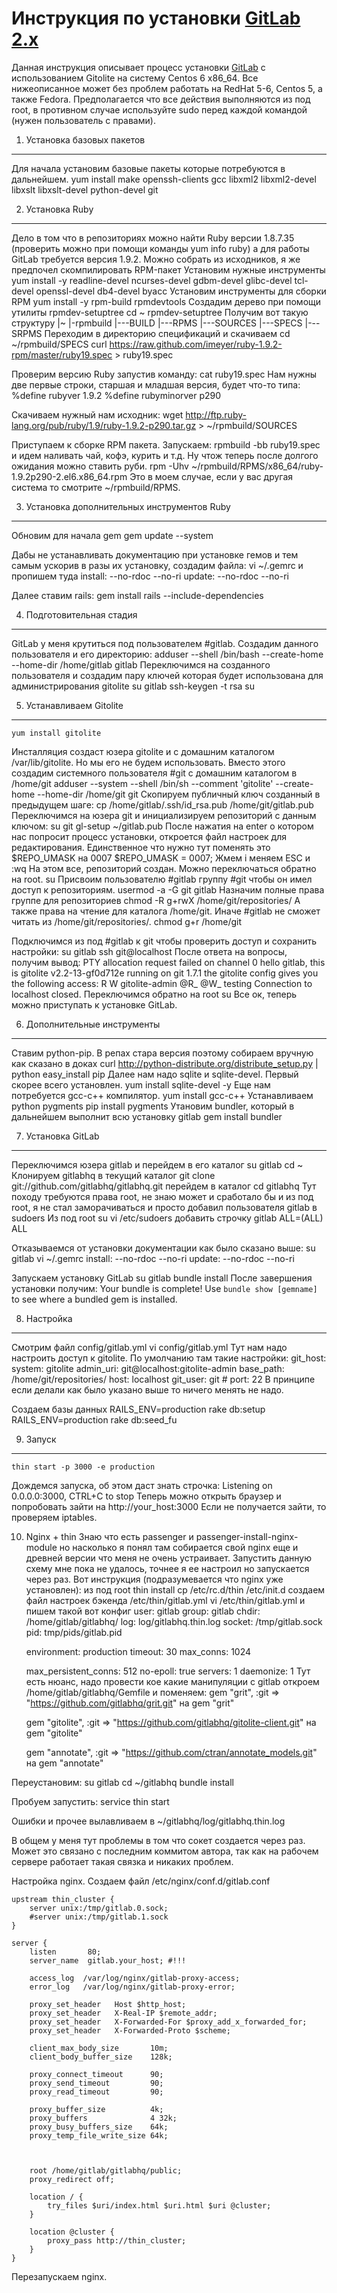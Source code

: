 Инструкция по установки <a href="http://gitlabhq.com/">GitLab 2.x</a>
================================

Данная инструкция описывает процесс установки <a href="http://gitlabhq.com/">GitLab</a> с использованием Gitolite на систему Centos 6 x86_64. Все нижеописанное может без проблем работать на RedHat 5-6, Centos 5, а также Fedora. Предполагается что все действия выполняются из под root, в противном случае используйте sudo перед каждой командой (нужен пользователь с правами).

1. Установка базовых пакетов
-----------------------------
Для начала установим базовые пакеты которые потребуются в дальнейшем.
	yum install make openssh-clients gcc libxml2 libxml2-devel libxslt libxslt-devel python-devel git

2. Установка Ruby
-----------------
Дело в том что в репозиториях можно найти Ruby версии 1.8.7.35 (проверить можно при помощи команды yum info ruby) а для работы GitLab требуется версия 1.9.2. Можно собрать из исходников, я же предпочел скомпилировать RPM-пакет
Установим нужные инструменты
	yum install -y readline-devel ncurses-devel gdbm-devel glibc-devel tcl-devel openssl-devel db4-devel byacc
Установим инструменты для сборки RPM
	yum install -y rpm-build rpmdevtools
Создадим дерево при помощи утилиты rpmdev-setuptree
	cd ~
	rpmdev-setuptree
Получим вот такую структуру
	|~
	   |-rpmbuild
	      |---BUILD
	      |---RPMS
	      |---SOURCES
	      |---SPECS
	      |---SRPMS
Переходим в директорию спецификаций и скачиваем
	cd ~/rpmbuild/SPECS
	curl https://raw.github.com/imeyer/ruby-1.9.2-rpm/master/ruby19.spec > ruby19.spec

Проверим версию Ruby запустив команду:
	cat ruby19.spec
Нам нужны две первые строки, старшая и младшая версия, будет что-то типа:
	%define rubyver         1.9.2
	%define rubyminorver    p290

Скачиваем нужный нам исходник:
	wget http://ftp.ruby-lang.org/pub/ruby/1.9/ruby-1.9.2-p290.tar.gz > ~/rpmbuild/SOURCES

Приступаем к сборке RPM пакета. Запускаем:
	rpmbuild -bb ruby19.spec
и идем наливать чай, кофэ, курить и т.д.
Ну чтож теперь после долгого ожидания можно ставить руби.
	rpm -Uhv ~/rpmbuild/RPMS/x86_64/ruby-1.9.2p290-2.el6.x86_64.rpm
Это в моем случае, если у вас другая система то смотрите ~/rpmbuild/RPMS.

3. Установка дополнительных инструментов Ruby
---------------------------------------------
Обновим для начала gem
	gem update --system

Дабы не устанавливать документацию при установке гемов и тем самым ускорив в разы их установку, создадим файла:
	vi ~/.gemrc
и пропишем туда
	install: --no-rdoc --no-ri 
	update:  --no-rdoc --no-ri

Далее ставим rails:
gem install rails --include-dependencies

4. Подготовительная стадия
-------------------------
GitLab у меня крутиться под пользователем #gitlab. Создадим данного пользователя и его директорию:
	adduser --shell /bin/bash --create-home --home-dir /home/gitlab gitlab
Переключимся на созданного пользователя и создадим пару ключей которая будет использована для администрирования gitolite
	su gitlab
	ssh-keygen -t rsa
	su

5. Устанавливаем Gitolite
-------------------------
	yum install gitolite
Инсталляция создаст юзера gitolite и с домашним каталогом /var/lib/gitolite. Но мы его не будем использовать.
Вместо этого создадим системного пользователя #git с домашним каталогом в /home/git
	adduser --system --shell /bin/sh --comment 'gitolite' --create-home --home-dir /home/git git
Скопируем публичный ключ созданный в предыдущем шаге:
	cp /home/gitlab/.ssh/id_rsa.pub /home/git/gitlab.pub
Переключимся на юзера git и инициализируем репозиторий с данным ключом:
	su git
	gl-setup ~/gitlab.pub
После нажатия на enter о котором нас попросит процесс установки, откроется файл настроек для редактирования. Единственное что нужно тут поменять это $REPO_UMASK на 0007
	$REPO_UMASK = 0007;
Жмем i меняем ESC и :wq
На этом все, репозиторий создан. Можно переключаться обратно на root.
	su
Присвоим пользователю #gitlab группу #git чтобы он имел доступ к репозиториям.
	usermod -a -G git gitlab
Назначим полные права группе для репозиториев
	chmod -R g+rwX /home/git/repositories/
А также права на чтение для каталога /home/git. Иначе #gitlab не сможет читать из /home/git/repositories/.
	chmod g+r /home/git

Подключимся из под #gitlab к git чтобы проверить доступ и сохранить настройки:
	su gitlab
	ssh git@localhost
После ответа на вопросы, получим вывод:
	PTY allocation request failed on channel 0
	hello gitlab, this is gitolite v2.2-13-gf0d712e running on git 1.7.1
	the gitolite config gives you the following access:
	     R   W 	gitolite-admin
	    @R_ @W_	testing
	Connection to localhost closed.
Переключимся обратно на root
	su
Все ок, теперь можно приступать к установке GitLab.


6. Дополнительные инструменты
-----------------------------
Ставим python-pip. В репах стара версия поэтому собираем вручную как сказано в доках
	curl http://python-distribute.org/distribute_setup.py | python
	easy_install pip
Далее нам надо sqlite и sqlite-devel. Первый скорее всего установлен.
	yum install sqlite-devel -y
Еще нам потребуется gcc-c++ компилятор.
	yum install gcc-c++
Устанавливаем python pygments
	pip install pygments
Утановим bundler, который в дальнейшем выполнит всю установку gitlab
	gem install bundler

7. Установка GitLab
-------------------
Переключимся юзера gitlab и перейдем в его каталог
	su gitlab
	cd ~
Клонируем gitlabhq в текущий каталог
	git clone git://github.com/gitlabhq/gitlabhq.git
перейдем в каталог
	cd gitlabhq
Тут походу требуются права root, не знаю может и сработало бы и из под root, я не стал заморачиваться и просто добавил пользователя gitlab в sudoers
Из под root	
	su
	vi /etc/sudoers
добавить строчку
	gitlab    ALL=(ALL)       ALL

Отказываемся от установки документации как было сказано выше:
	su gitlab
	vi ~/.gemrc
	install: --no-rdoc --no-ri 
	update:  --no-rdoc --no-ri

Запускаем установку GitLab
	su gitlab
	bundle install
После завершения установки получим:
	Your bundle is complete! Use `bundle show [gemname]` to see where a bundled gem is installed.

8. Настройка
------------
Смотрим файл config/gitlab.yml
	vi config/gitlab.yml
Тут нам надо настроить доступ к gitolite. По умолчанию там такие настройки:
	git_host:
	  system: gitolite
	  admin_uri: git@localhost:gitolite-admin
	  base_path: /home/git/repositories/
	  host: localhost
	  git_user: git
	  # port: 22
В принципе если делали как было указано выше то ничего менять не надо.

Создаем базы данных
	RAILS_ENV=production rake db:setup
	RAILS_ENV=production rake db:seed_fu

9. Запуск
---------
	thin start -p 3000 -e production
Дождемся запуска, об этом даст знать строчка:
	Listening on 0.0.0.0:3000, CTRL+C to stop
Теперь можно открыть браузер и попробовать зайти на http://your_host:3000
Если не получается зайти, то проверяем iptables.

10. Nginx + thin
Знаю что есть passenger и passenger-install-nginx-module но насколько я понял там собирается свой nginx еще и древней версии что меня не очень устраивает.
Запустить данную схему мне пока не удалось, точнее я ее настроил но запускается через раз.
Вот инструкция (подразумевается что nginx уже установлен):
из под root
	thin install
	cp /etc/rc.d/thin /etc/init.d
создаем файл настроек бэкенда /etc/thin/gitlab.yml
	vi /etc/thin/gitlab.yml
и пишем такой вот конфиг
	user: gitlab
	group: gitlab
	chdir: /home/gitlab/gitlabhq/
	log: log/gitlabhq.thin.log
	socket: /tmp/gitlab.sock
	pid: tmp/pids/gitlab.pid

	environment: production
	timeout: 30
	max_conns: 1024

	max_persistent_conns: 512
	no-epoll: true
	servers: 1
	daemonize: 1
Тут есть нюанс, надо провести кое какие манипуляции с gitlab
откроем /home/gitlab/gitlabhq/Gemfile
и поменяем:
	gem "grit", :git => "https://github.com/gitlabhq/grit.git"
на 
	gem "grit"

	gem "gitolite", :git => "https://github.com/gitlabhq/gitolite-client.git"
на 
	gem "gitolite"

	gem "annotate", :git => "https://github.com/ctran/annotate_models.git"
на
	gem "annotate"

Переустановим:
	su gitlab
	cd ~/gitlabhq
	bundle install

Пробуем запустить:
	service thin start
	
Ошибки и прочее вылавливаем в ~/gitlabhq/log/gitlabhq.thin.log

В общем у меня тут проблемы в том что сокет создается через раз. Может это связано с последним коммитом автора, так как на рабочем сервере работает такая связка и никаких проблем.

Настройка nginx. Создаем файл /etc/nginx/conf.d/gitlab.conf

	upstream thin_cluster {
	    server unix:/tmp/gitlab.0.sock;
	    #server unix:/tmp/gitlab.1.sock
	}
	
	server {
	    listen       80;
	    server_name  gitlab.your_host; #!!!
	
	    access_log  /var/log/nginx/gitlab-proxy-access;
	    error_log   /var/log/nginx/gitlab-proxy-error;
	
		proxy_set_header   Host $http_host;                                                                                                                     
		proxy_set_header   X-Real-IP $remote_addr;                                                                                                                   
		proxy_set_header   X-Forwarded-For $proxy_add_x_forwarded_for;
		proxy_set_header   X-Forwarded-Proto $scheme;
		
		client_max_body_size       10m;
		client_body_buffer_size    128k;
		
		proxy_connect_timeout      90;
		proxy_send_timeout         90;
		proxy_read_timeout         90;
		
		proxy_buffer_size          4k;
		proxy_buffers              4 32k;
		proxy_busy_buffers_size    64k;
		proxy_temp_file_write_size 64k;
	    
	    
	    
	    root /home/gitlab/gitlabhq/public;
	    proxy_redirect off;
	
	    location / {
	        try_files $uri/index.html $uri.html $uri @cluster;
	    }
	
	    location @cluster {
	        proxy_pass http://thin_cluster;
	    }
	}

Перезапускаем nginx.
